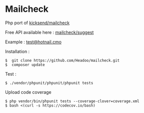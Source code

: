 Mailcheck
=========

Php port of [kicksend/mailcheck](https://github.com/Kicksend/mailcheck)

Free API available here : [mailcheck/suggest](http://headoo.com/api/mailcheck/suggest/)

Example : [test@hotnail.cmo](http://headoo.com/api/mailcheck/suggest/test@hotnail.cmo)

Installation : 

    $  git clone https://github.com/Headoo/mailcheck.git
    $  composer update

Test : 

    $ ./vendor/phpunit/phpunit/phpunit tests
     
Upload code coverage
 
    $ php vendor/bin/phpunit tests --coverage-clover=coverage.xml
    $ bash <(curl -s https://codecov.io/bash)
